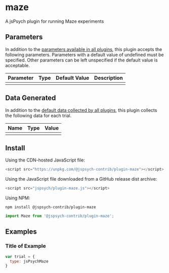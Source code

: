 # maze

A jsPsych plugin for running Maze experiments

## Parameters

In addition to the [parameters available in all plugins](https://www.jspsych.org/latest/overview/plugins/#parameters-available-in-all-plugins), this plugin accepts the following parameters. Parameters with a default value of undefined must be specified. Other parameters can be left unspecified if the default value is acceptable.

| Parameter           | Type             | Default Value      | Description                              |
| ------------------- | ---------------- | ------------------ | ---------------------------------------- |
|                     |                  |                    |                                          |

## Data Generated

In addition to the [default data collected by all plugins](https://www.jspsych.org/latest/overview/plugins/#data-collected-by-all-plugins), this plugin collects the following data for each trial.

| Name      | Type    | Value                                    |
| --------- | ------- | ---------------------------------------- |
|           |         |                                          |

## Install

Using the CDN-hosted JavaScript file:

```js
<script src="https://unpkg.com/@jspsych-contrib/plugin-maze"></script>
```

Using the JavaScript file downloaded from a GitHub release dist archive:

```js
<script src="jspsych/plugin-maze.js"></script>
```

Using NPM:

```
npm install @jspsych-contrib/plugin-maze
```

```js
import Maze from '@jspsych-contrib/plugin-maze';
```

## Examples

### Title of Example

```javascript
var trial = {
  type: jsPsychMaze
}
```